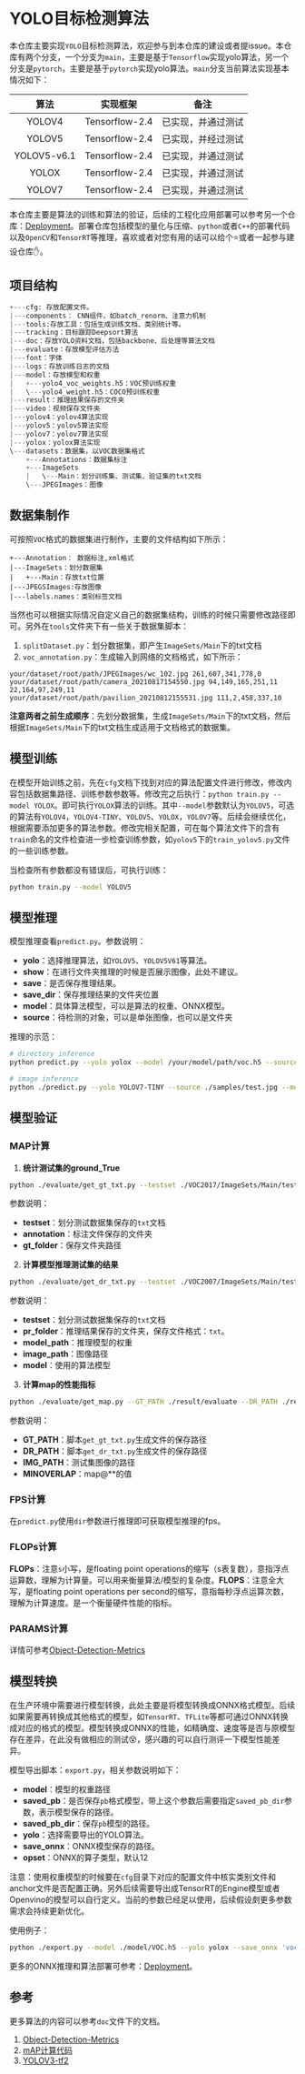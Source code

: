 # YOLO目标检测算法

本仓库主要实现`YOLO`目标检测算法，欢迎参与到本仓库的建设或者提issue。本仓库有两个分支，一个分支为`main`，主要是基于`Tensorflow`实现yolo算法，另一个分支是`pytorch`，主要是基于`pytorch`实现yolo算法。`main`分支当前算法实现基本情况如下：

|    算法     |    实现框架    |               备注                |
| :---------: | :------------: | :-------------------------------: |
|   YOLOV4    | Tensorflow-2.4 | 已实现，并通过测试 |
|   YOLOV5    | Tensorflow-2.4 | 已实现，并经过测试 |
| YOLOV5-v6.1 | Tensorflow-2.4 | 已实现，并通过测试 |
|    YOLOX    | Tensorflow-2.4 | 已实现，并通过测试 |
|   YOLOV7    | Tensorflow-2.4 | 已实现，并通过测试 |

本仓库主要是算法的训练和算法的验证，后续的工程化应用部署可以参考另一个仓库：[Deployment](https://github.com/RyanCCC/Deployment)。部署仓库包括模型的量化与压缩、`python`或者`C++`的部署代码以及`OpenCV`和`TensorRT`等推理，喜欢或者对您有用的话可以给个:star:或者一起参与建设仓库:hand:。

## 项目结构

``` python
+---cfg: 存放配置文件。
|---components： CNN组件，如batch_renorm、注意力机制
|---tools:存放工具：包括生成训练文档、类别统计等。
|---tracking：目标跟踪Deepsort算法
|---doc：存放YOLO资料文档，包括backbone、后处理等算法文档
|---evaluate：存放模型评估方法
|---font：字体
|---logs：存放训练日志的文档
|---model：存放模型和权重
|   +---yolo4_voc_weights.h5：VOC预训练权重
|   \---yolo4_weight.h5：COCO预训练权重
|---result：推理结果保存的文件夹
|---video：视频保存文件夹
|---yolov4：yolov4算法实现
|---yolov5：yolov5算法实现
|---yolov7：yolov7算法实现
|---yolox：yolox算法实现
\---datasets：数据集，以VOC数据集格式
    +---Annotations：数据集标注
    +---ImageSets
    |   \---Main：划分训练集、测试集、验证集的txt文档
    \---JPEGImages：图像
```


## 数据集制作

可按照`VOC`格式的数据集进行制作，主要的文件结构如下所示：

```
+---Annotation： 数据标注,xml格式
|---ImageSets：划分数据集
|   +---Main：存放txt位置
|---JPEGSImages:存放图像
|---labels.names：类别标签文档
```

当然也可以根据实际情况自定义自己的数据集结构，训练的时候只需要修改路径即可。另外在`tools`文件夹下有一些关于数据集脚本：

1. `splitDataset.py`：划分数据集，即产生`ImageSets/Main`下的txt文档
2. `voc_annotation.py`：生成输入到网络的文档格式，如下所示：

```
your/dataset/root/path/JPEGImages/wc_102.jpg 261,607,341,778,0
your/dataset/root/path/camera_20210817154550.jpg 94,149,165,251,11 22,164,97,249,11
your/dataset/root/path/pavilion_20210812155531.jpg 111,2,458,337,10
```

**注意两者之前生成顺序**：先划分数据集，生成`ImageSets/Main`下的txt文档，然后根据`ImageSets/Main`下的txt文档生成适用于文档格式的数据集。

## 模型训练

在模型开始训练之前，先在`cfg`文档下找到对应的算法配置文件进行修改，修改内容包括数据集路径、训练参数参数等。修改完之后执行：`python train.py --model YOLOX`。即可执行`YOLOX`算法的训练。其中`--model`参数默认为`YOLOV5`，可选的算法有`YOLOV4`，`YOLOV4-TINY`、`YOLOV5`、`YOLOX`，`YOLOV7`等。后续会继续优化，根据需要添加更多的算法参数。修改完相关配置，可在每个算法文件下的含有`train`命名的文件检查进一步检查训练参数，如`yolov5`下的`train_yolov5.py`文件的一些训练参数。

当检查所有参数都没有错误后，可执行训练：

```sh
python train.py --model YOLOV5
```


## 模型推理

模型推理查看`predict.py`。参数说明：
- **yolo**：选择推理算法，如`YOLOV5`、`YOLOV5V61`等算法。
- **show**：在进行文件夹推理的时候是否展示图像，此处不建议。
- **save**：是否保存推理结果。
- **save_dir**：保存推理结果的文件夹位置
- **model**：具体算法模型，可以是算法的权重、ONNX模型。
- **source**：待检测的对象，可以是单张图像，也可以是文件夹

推理的示范：

```sh
# directory inference
python predict.py --yolo yolox --model /your/model/path/voc.h5 --source ./samples/
```

```sh
# image inference
python ./predict.py --yolo YOLOV7-TINY --source ./samples/test.jpg --model ./model/VOC2007_yolov7_tiny_2022_10_28.h5 --save
```

## 模型验证

### MAP计算

1. **统计测试集的ground_True**

```sh
python ./evaluate/get_gt_txt.py --testset ./VOC2017/ImageSets/Main/test.txt --annotation ./VOC2007/Annotations/ --gt_folder ./result/gt_folder
```

参数说明：
- **testset**：划分测试数据集保存的`txt`文档
- **annotation**：标注文件保存的文件夹
- **gt_folder**：保存文件夹路径


2. **计算模型推理测试集的结果**

```sh
python ./evaluate/get_dr_txt.py --testset ./VOC2007/ImageSets/Main/test.txt --pr_folder ./result/pr_folder --minoverlap 0.5 --model_path ./model/voc_yolox.h5 --image_path ./VOC2007/JPEGImages/ --model YOLOX
```

参数说明：
- **testset**：划分测试数据集保存的`txt`文档
- **pr_folder**：推理结果保存的文件夹，保存文件格式：`txt`。
- **model_path**：推理模型的权重
- **image_path**：图像路径
- **model**：使用的算法模型

3. **计算map的性能指标**

```sh
python ./evaluate/get_map.py --GT_PATH ./result/evaluate --DR_PATH ./result/pr_folder/ --IMG_PATH ./VOC2007/JPEGImages/ --MINOVERLAP 0.5
```

参数说明：

- **GT_PATH**：脚本`get_gt_txt.py`生成文件的保存路径
- **DR_PATH**：脚本`get_dr_txt.py`生成文件的保存路径
- **IMG_PATH**：测试集图像的路径
- **MINOVERLAP**：map@**的值

### FPS计算

在`predict.py`使用`dir`参数进行推理即可获取模型推理的fps。

### FLOPs计算

**FLOPs**：注意`s`小写，是floating point operations的缩写（s表复数），意指浮点运算数，理解为计算量。可以用来衡量算法/模型的复杂度。**FLOPS**：注意全大写，是floating point operations per second的缩写，意指每秒浮点运算次数，理解为计算速度。是一个衡量硬件性能的指标。

### PARAMS计算

详情可参考[Object-Detection-Metrics](./doc/Object-Detection-Metrics.md)


## 模型转换

在生产环境中需要进行模型转换，此处主要是将模型转换成ONNX格式模型。后续如果需要再转换成其他格式的模型，如`TensorRT`、`TFLite`等都可通过ONNX转换成对应的格式的模型。模型转换成ONNX的性能，如精确度、速度等是否与原模型存在差异，在此没有做相应的测试:dizzy_face:，感兴趣的可以自行测评一下模型性能差异。

模型导出脚本：`export.py`，相关参数说明如下：

- **model**：模型的权重路径
- **saved_pb**：是否保存`pb`格式模型，带上这个参数后需要指定`saved_pb_dir`参数，表示模型保存的路径。
- **saved_pb_dir**：保存`pb`模型的路径。
- **yolo**：选择需要导出的YOLO算法。
- **save_onnx**：ONNX模型保存的路径。
- **opset**：ONNX的算子类型，默认12

注意：使用权重模型的时候要在`cfg`目录下对应的配置文件中核实类别文件和anchor文件是否配置正确。另外后续需要导出成TensorRT的Engine模型或者Openvino的模型可以自行定义。当前的参数已经足以使用，后续假设㓟更多参数需求会持续更新优化。

使用例子：

``` sh
python ./export.py --model ./model/VOC.h5 --yolo yolox --save_onnx 'voc_yolox_l_13_640_v1.onnx' 
```

更多的ONNX推理和算法部署可参考：[Deployment](https://github.com/RyanCCC/Deployment)。


## 参考

更多算法的内容可以参考`doc`文件下的文档。

1. [Object-Detection-Metrics](./doc/Object-Detection-Metrics.md)
2. [mAP计算代码](https://github.com/Cartucho/mAP)
3. [YOLOV3-tf2](https://github.com/zzh8829/yolov3-tf2)

